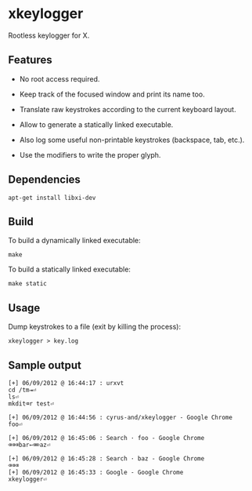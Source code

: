 # xkeylogger

Rootless keylogger for X.

## Features

 - No root access required.

 - Keep track of the focused window and print its name too.

 - Translate raw keystrokes according to the current keyboard layout.

 - Allow to generate a statically linked executable.

 - Also log some useful non-printable keystrokes (backspace, tab, etc.).

 - Use the modifiers to write the proper glyph.

## Dependencies

```
apt-get install libxi-dev
```

## Build

To build a dynamically linked executable:

```
make
```

To build a statically linked executable:

```
make static
```

## Usage

Dump keystrokes to a file (exit by killing the process):

```
xkeylogger > key.log
```

## Sample output

```
[+] 06/09/2012 @ 16:44:17 : urxvt
cd /tm⇥⏎
ls⏎
mkdit⌫r test⏎

[+] 06/09/2012 @ 16:44:56 : cyrus-and/xkeylogger - Google Chrome
foo⏎

[+] 06/09/2012 @ 16:45:06 : Search · foo - Google Chrome
⌫⌫⌫bar←⌫⌦az⏎

[+] 06/09/2012 @ 16:45:28 : Search · baz - Google Chrome
⌫⌫⌫
[+] 06/09/2012 @ 16:45:33 : Google - Google Chrome
xkeylogger⏎
```
